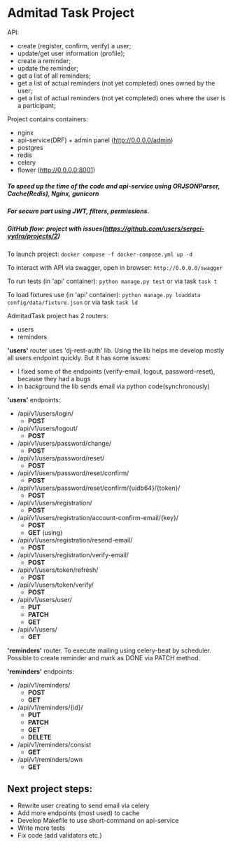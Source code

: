 # Admitad Task Project

API:
- create (register, confirm, verify) a user;
- update/get user information (profile);
- create a reminder;
- update the reminder;
- get a list of all reminders;
- get a list of actual reminders (not yet completed) ones owned by the user;
- get a list of actual reminders (not yet completed) ones where the user is a participant;


Project contains containers:
- nginx
- api-service(DRF) + admin panel (http://0.0.0.0/admin)
- postgres
- redis
- celery
- flower (http://0.0.0.0:8001)

##### To speed up the time of the code and api-service using ORJSONParser, Cache(Redis), Nginx, gunicorn
##### For secure part using JWT, filters, permissions.
##### GitHub flow: project with issues(https://github.com/users/sergei-vydra/projects/2)

To launch project:
```docker compose -f docker-compose.yml up -d```

To interact with API via swagger, open in browser:
```http://0.0.0.0/swagger```

To run tests (in 'api' container):
```python manage.py test``` or via task ```task t```

To load fixtures use (in 'api' container):
```python manage.py loaddata config/data/fixture.json``` or via task ```task ld```

AdmitadTask project has 2 routers:

- users
- reminders

**'users'** router uses 'dj-rest-auth' lib. Using the lib helps me develop mostly all users endpoint quickly. But it has
some issues:

- I fixed some of the endpoints (verify-email, logout, password-reset), because they had a bugs
- in background the lib sends email via python code(synchronously)

**'users'** endpoints:
- /api/v1/users/login/
    - **POST**
- /api/v1/users/logout/
    - **POST**
- /api/v1/users/password/change/
    - **POST**
- /api/v1/users/password/reset/
    - **POST**
- /api/v1/users/password/reset/confirm/
    - **POST**
- /api/v1/users/password/reset/confirm/{uidb64}/{token}/
    - **POST**
- /api/v1/users/registration/
    - **POST**
- /api/v1/users/registration/account-confirm-email/{key}/
    - **POST**
    - **GET** (using)
- /api/v1/users/registration/resend-email/
    - **POST**
- /api/v1/users/registration/verify-email/
    - **POST**
- /api/v1/users/token/refresh/
    - **POST**
- /api/v1/users/token/verify/
    - **POST**
- /api/v1/users/user/
    - **PUT**
    - **PATCH**
    - **GET**
- /api/v1/users/
    - **GET**

**'reminders'** router. To execute mailing using celery-beat by scheduler.
Possible to create reminder and mark as DONE via PATCH method.

**'reminders'** endpoints:
- /api/v1/reminders/
  - **POST**
  - **GET**
- /api/v1/reminders/{id}/
  - **PUT**
  - **PATCH**
  - **GET**
  - **DELETE**
- /api/v1/reminders/consist
  - **GET**
- /api/v1/reminders/own
  - **GET**

## Next project steps:
- Rewrite user creating to send email via celery
- Add more endpoints (most used) to cache
- Develop Makefile to use short-command on api-service
- Write more tests
- Fix code (add validators etc.)